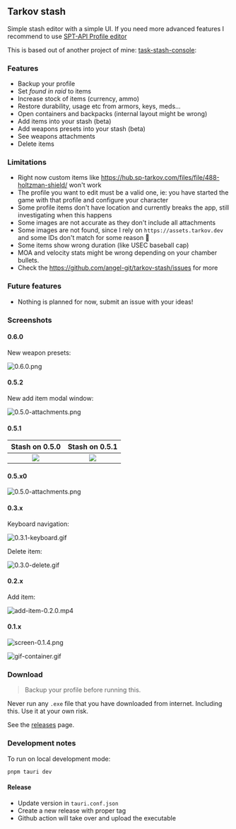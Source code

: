 ## Tarkov stash

Simple stash editor with a simple UI. If you need more advanced features I recommend to use [SPT-API Profile editor](https://hub.sp-tarkov.com/files/file/184-spt-aki-profile-editor/)

This is based out of another project of mine: [task-stash-console](https://github.com/angel-git/tarkov-stash-console):

### Features

- Backup your profile
- Set _found in raid_ to items
- Increase stock of items (currency, ammo)
- Restore durability, usage etc from armors, keys, meds...
- Open containers and backpacks (internal layout might be wrong)
- Add items into your stash (beta)
- Add weapons presets into your stash (beta)
- See weapons attachments
- Delete items

### Limitations

- Right now custom items like https://hub.sp-tarkov.com/files/file/488-holtzman-shield/ won't work
- The profile you want to edit must be a valid one, ie: you have started the game with that profile and configure your character
- Some profile items don't have location and currently breaks the app, still investigating when this happens
- Some images are not accurate as they don't include all attachments
- Some images are not found, since I rely on `https://assets.tarkov.dev` and some IDs don't match for some reason 🤷‍
- Some items show wrong duration (like USEC baseball cap)
- MOA and velocity stats might be wrong depending on your chamber bullets.
- Check the https://github.com/angel-git/tarkov-stash/issues for more

### Future features

- Nothing is planned for now, submit an issue with your ideas!

### Screenshots

#### 0.6.0

New weapon presets:

![0.6.0.png](0.6.0.png)

#### 0.5.2

New add item modal window:

![0.5.0-attachments.png](0.5.2.png)

#### 0.5.1

|    Stash on 0.5.0    |    Stash on 0.5.1    |
| :------------------: | :------------------: |
| ![](0.5.0-stash.png) | ![](0.5.1-stash.png) |

#### 0.5.x0

![0.5.0-attachments.png](0.5.0-attachments.png)

#### 0.3.x

Keyboard navigation:

![0.3.1-keyboard.gif](0.3.1-keyboard.gif)

Delete item:

![0.3.0-delete.gif](0.3.0-delete.gif)

#### 0.2.x

Add item:

![add-item-0.2.0.mp4](https://github.com/angel-git/tarkov-stash/assets/1565058/ab814b9e-d31d-4bd6-aee6-0ad9bc352647)

#### 0.1.x

![screen-0.1.4.png](screen-0.1.4.png)

![gif-container.gif](gif-container.gif)

### Download

> Backup your profile before running this.

Never run any `.exe` file that you have downloaded from internet. Including this. Use it at your own risk.

See the [releases](https://github.com/angel-git/tarkov-stash/releases) page.

### Development notes

To run on local development mode:

```shell
pnpm tauri dev
```

#### Release

- Update version in `tauri.conf.json`
- Create a new release with proper tag
- Github action will take over and upload the executable
